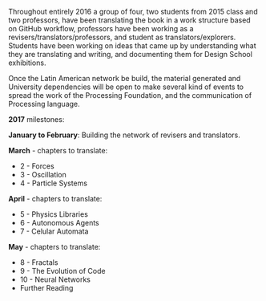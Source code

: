 Throughout entirely 2016 a group of four, two students from 2015 class and two professors, have been translating the book in a work structure based on GitHub workflow, professors have been working as a revisers/translators/professors, and student as translators/explorers. Students have been working on ideas that came up by understanding what they are translating and writing, and documenting them for Design School exhibitions. 

Once the Latin American network be build, the material generated and University dependencies will be open to make several kind of events to spread the work of the Processing Foundation, and the communication of Processing language.



**2017** milestones:

**January to February**: Building the network of revisers and translators.

**March** - chapters to translate:

-  2 - Forces
-  3 - Oscillation
-  4 - Particle Systems

**April** - chapters to translate:

- 5 - Physics Libraries
- 6 - Autonomous Agents
- 7 - Celular Automata

**May** - chapters to translate:

- 8 - Fractals
- 9 - The Evolution of Code
- 10 - Neural Networks
- Further Reading